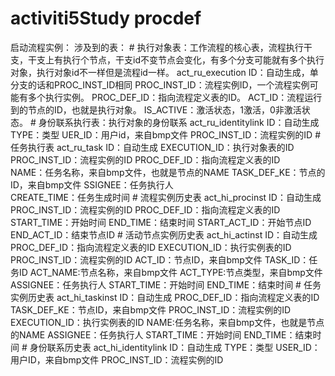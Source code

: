 # activiti5Study procdef
   启动流程实例：
        涉及到的表：
            # 执行对象表：工作流程的核心表，流程执行干支，干支上有执行个节点，干支id不变节点会变化，有多个分支可能就有多个执行对象，执行对象id不一样但是流程id一样。
                  act_ru_execution
                      ID：自动生成，单分支的话和PROC_INST_ID相同
                      PROC_INST_ID：流程实例ID，一个流程实例可能有多个执行实例。
                      PROC_DEF_ID：指向流程定义表的ID。
                      ACT_ID：流程运行到的节点的ID，也就是执行对象。
                      IS_ACTIVE：激活状态，1激活，0非激活状态。
            # 身份联系执行表：执行对象的身份联系
                  act_ru_identitylink
                       ID：自动生成
                       TYPE：类型
                       UER_ID：用户id，来自bmp文件
                       PROC_INST_ID：流程实例的ID
            # 任务执行表
                   act_ru_task 
                       ID：自动生成
                       EXECUTION_ID：执行对象表的ID
                       PROC_INST_ID：流程实例的ID
                       PROC_DEF_ID：指向流程定义表的ID  
                       NAME：任务名称，来自bmp文件，也就是节点的NAME
                       TASK_DEF_KE：节点的ID，来自bmp文件
                       SSIGNEE：任务执行人  
                       CREATE_TIME：任务生成时间
            # 流程实例历史表
                   act_hi_procinst
                       ID：自动生成 
                       PROC_INST_ID：流程实例的ID
                                   PROC_DEF_ID：指向流程定义表的ID  
                                   START_TIME：开始时间
                                   END_TIME：结束时间
                                   START_ACT_ID：开始节点ID
                                   END_ACT_ID：结束节点ID
            # 活动节点实例历史表
                   act_hi_actinst
                                    ID：自动生成 
                                    PROC_DEF_ID：指向流程定义表的ID
                                    EXECUTION_ID：执行实例表的ID
                                    PROC_INST_ID：流程实例的ID
                                    ACT_ID：节点ID，来自bmp文件
                                    TASK_ID：任务ID
                                    ACT_NAME:节点名称，来自bmp文件
                                    ACT_TYPE:节点类型，来自bmp文件
                                    ASSIGNEE：任务执行人
                                    START_TIME：开始时间
                                    END_TIME：结束时间
            # 任务实例历史表 
                   act_hi_taskinst
                                    ID：自动生成 
                                    PROC_DEF_ID：指向流程定义表的ID
                                    TASK_DEF_KE：节点ID，来自bmp文件
                                    PROC_INST_ID：流程实例的ID
                                    EXECUTION_ID：执行实例表的ID
                                    NAME:任务名称，来自bmp文件，也就是节点的NAME
                                    ASSIGNEE：任务执行人
                                    START_TIME：开始时间
                                    END_TIME：结束时间
            # 身份联系历史表 
                   act_hi_identitylink
                                    ID：自动生成 
                                    TYPE：类型
                                    USER_ID：用户ID，来自bmp文件
                                    PROC_INST_ID：流程实例的ID
      
